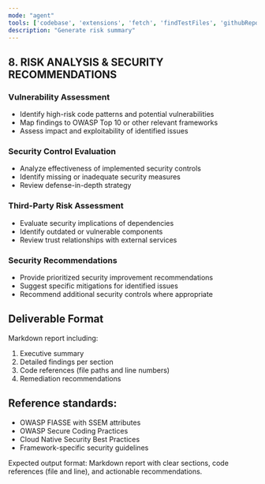 ```yaml
---
mode: "agent"
tools: ['codebase', 'extensions', 'fetch', 'findTestFiles', 'githubRepo', 'problems', 'search', 'searchResults', 'testFailure', 'usages']
description: "Generate risk summary"
---
```

## 8. RISK ANALYSIS & SECURITY RECOMMENDATIONS

### Vulnerability Assessment
- Identify high-risk code patterns and potential vulnerabilities
- Map findings to OWASP Top 10 or other relevant frameworks
- Assess impact and exploitability of identified issues

### Security Control Evaluation
- Analyze effectiveness of implemented security controls
- Identify missing or inadequate security measures
- Review defense-in-depth strategy

### Third-Party Risk Assessment
- Evaluate security implications of dependencies
- Identify outdated or vulnerable components
- Review trust relationships with external services

### Security Recommendations
- Provide prioritized security improvement recommendations
- Suggest specific mitigations for identified issues
- Recommend additional security controls where appropriate

## Deliverable Format
Markdown report including:
1. Executive summary
2. Detailed findings per section
3. Code references (file paths and line numbers)
4. Remediation recommendations

## Reference standards:
- OWASP FIASSE with SSEM attributes
- OWASP Secure Coding Practices
- Cloud Native Security Best Practices
- Framework-specific security guidelines

Expected output format: Markdown report with clear sections, code references (file and line), and actionable recommendations.